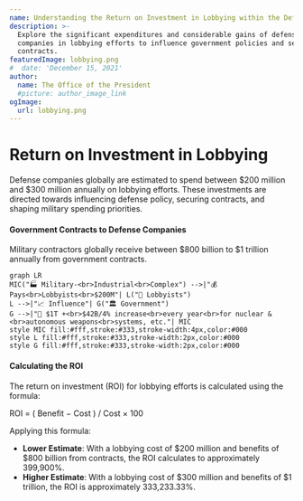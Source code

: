 ```yaml
---
name: Understanding the Return on Investment in Lobbying within the Defense Sector
description: >-
  Explore the significant expenditures and considerable gains of defense
  companies in lobbying efforts to influence government policies and secure
  contracts.
featuredImage: lobbying.png
#  date: 'December 15, 2021'
author:
  name: The Office of the President
  #picture: author_image_link
ogImage:
  url: lobbying.png
---
```

# Return on Investment in Lobbying

Defense companies globally are estimated to spend between $200 million and $300 million annually on lobbying efforts. These investments are directed towards influencing defense policy, securing contracts, and shaping military spending priorities.

#### Government Contracts to Defense Companies

Military contractors globally receive between $800 billion to $1 trillion annually from government contracts. 

```mermaid
graph LR
MIC("🏭 Military-<br>Industrial<br>Complex") -->|"💰 Pays<br>Lobbyists<br>$200M"| L("🤝 Lobbyists")
L -->|"📈 Influence"| G("🏛 Government")
G -->|"💸 $1T +<br>$42B/4% increase<br>every year<br>for nuclear &<br>autonomous weapons<br>systems, etc."| MIC
style MIC fill:#fff,stroke:#333,stroke-width:4px,color:#000
style L fill:#fff,stroke:#333,stroke-width:2px,color:#000
style G fill:#fff,stroke:#333,stroke-width:2px,color:#000
```

#### Calculating the ROI

The return on investment (ROI) for lobbying efforts is calculated using the formula: 

ROI = ( Benefit − Cost ) / Cost × 100

Applying this formula:

- **Lower Estimate**: With a lobbying cost of $200 million and benefits of $800 billion from contracts, the ROI calculates to approximately 399,900%.
- **Higher Estimate**: With a lobbying cost of $300 million and benefits of $1 trillion, the ROI is approximately 333,233.33%.
